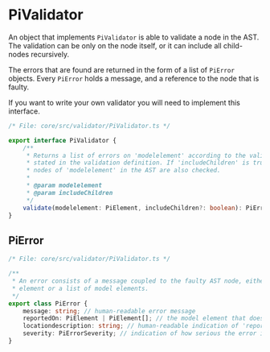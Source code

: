 # PiValidator

An object that implements `PiValidator` is able to validate a node in the AST. The
validation can be only on the node itself, or it can include all child-nodes recursively.

The errors that are found are returned in the form of a list of `PiError` objects. Every `PiError`
holds a message, and a reference to the node that is faulty.

If you want to write your own validator you will need to implement this interface.

```ts
/* File: core/src/validator/PiValidator.ts */

export interface PiValidator {
	/**
	 * Returns a list of errors on 'modelelement' according to the validation rules
	 * stated in the validation definition. If 'includeChildren' is true, the child
	 * nodes of 'modelelement' in the AST are also checked.
	 *
	 * @param modelelement
	 * @param includeChildren
	 */
	validate(modelelement: PiElement, includeChildren?: boolean): PiError[];
}
```

## PiError

```ts
/* File: core/src/validator/PiValidator.ts */

/**
 * An error consists of a message coupled to the faulty AST node, either a model
 * element or a list of model elements.
 */
export class PiError {
	message: string; // human-readable error message
	reportedOn: PiElement | PiElement[]; // the model element that does not comply
	locationdescription: string; // human-readable indication of 'reportedOn'
	severity: PiErrorSeverity; // indication of how serious the error is, default is 'ToDo'
}
```
